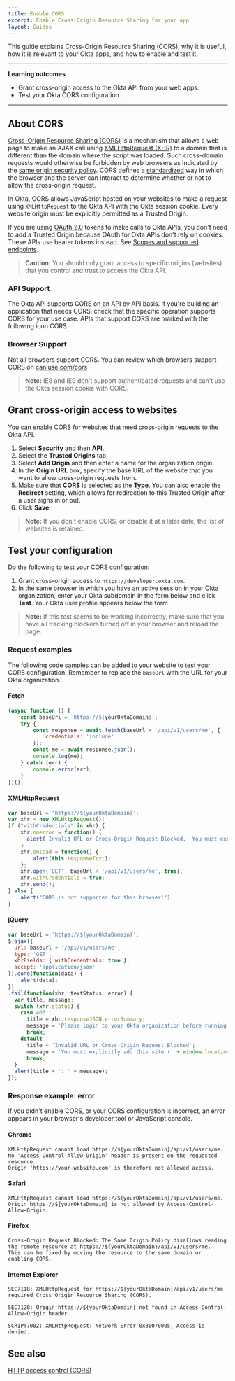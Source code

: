```yaml
---
title: Enable CORS
excerpt: Enable Cross-Origin Resource Sharing for your app
layout: Guides
---
```


This guide explains Cross-Origin Resource Sharing (CORS), why it is useful, how it is relevant to your Okta apps, and how to enable and test it.

---

**Learning outcomes**

* Grant cross-origin access to the Okta API from your web apps.
* Test your Okta CORS configuration.

---

## About CORS

[Cross-Origin Resource Sharing (CORS)](https://www.w3.org/TR/cors/) is a mechanism that allows a web page to make an AJAX call using [XMLHttpRequest (XHR)](https://xhr.spec.whatwg.org/) to a domain that is different than the domain where the script was loaded. Such cross-domain requests would otherwise be forbidden by web browsers as indicated by the [same origin security policy](https://developer.mozilla.org/en-US/docs/Web/Security/Same-origin_policy). CORS defines a [standardized](http://www.w3.org/TR/cors/) way in which the browser and the server can interact to determine whether or not to allow the cross-origin request.

In Okta, CORS allows JavaScript hosted on your websites to make a request using `XMLHttpRequest` to the Okta API with the Okta session cookie. Every website origin must be explicitly permitted as a Trusted Origin.

If you are using [OAuth 2.0](/docs/guides/implement-oauth-for-okta/) tokens to make calls to Okta APIs, you don't need to add a Trusted Origin because OAuth for Okta APIs don't rely on cookies. These APIs use bearer tokens instead. See [Scopes and supported endpoints](/docs/guides/implement-oauth-for-okta/main/#scopes-and-supported-endpoints).

> **Caution:** You should only grant access to specific origins (websites) that you control and trust to access the Okta API.

### API Support

The Okta API supports CORS on an API by API basis. If you're building an application that needs CORS, check that the specific operation supports CORS for your use case. APIs that support CORS are marked with the following icon <span class="api-label api-label-small api-label-cors"><i class="fa fa-cloud-download"></i> CORS</span>.

### Browser Support

Not all browsers support CORS. You can review which browsers support CORS on [caniuse.com/cors](https://caniuse.com/cors)

> **Note:** IE8 and IE9 don't support authenticated requests and can't use the Okta session cookie with CORS.

## Grant cross-origin access to websites

You can enable CORS for websites that need cross-origin requests to the Okta API.

1. Select **Security** and then **API**.
1. Select the **Trusted Origins** tab.
1. Select **Add Origin** and then enter a name for the organization origin.
1. In the **Origin URL** box, specify the base URL of the website that you want to allow cross-origin requests from.
1. Make sure that **CORS** is selected as the **Type**. You can also enable the **Redirect** setting, which allows for redirection to this Trusted Origin after a user signs in or out.
1. Click **Save**.

> **Note:** If you don't enable CORS, or disable it at a later date, the list of websites is retained.

## Test your configuration

Do the following to test your CORS configuration:

1. Grant cross-origin access to `https://developer.okta.com`.
2. In the same browser in which you have an active session in your Okta organization, enter your Okta subdomain in the form below and click **Test**. Your Okta user profile appears below the form.

<CorsTest />

> **Note:** If this test seems to be working incorrectly, make sure that you have all tracking blockers turned off in your browser and reload the page.

### Request examples

The following code samples can be added to your website to test your CORS configuration. Remember to replace the `baseUrl` with the URL for your Okta organization.

#### Fetch

```javascript
(async function () {
    const baseUrl = `https://${yourOktaDomain}`;
    try {
        const response = await fetch(baseUrl + '/api/v1/users/me', {
            credentials: 'include'
        });
        const me = await response.json();
        console.log(me);
    } catch (err) {
        console.error(err);
    }
})();
```

#### XMLHttpRequest

```javascript
var baseUrl = 'https://${yourOktaDomain}';
var xhr = new XMLHttpRequest();
if ("withCredentials" in xhr) {
    xhr.onerror = function() {
      alert('Invalid URL or Cross-Origin Request Blocked.  You must explicitly add this site (' + window.location.origin + ') to the list of allowed websites in the administrator UI');
    }
    xhr.onload = function() {
        alert(this.responseText);
    };
    xhr.open('GET', baseUrl + '/api/v1/users/me', true);
    xhr.withCredentials = true;
    xhr.send();
} else {
    alert("CORS is not supported for this browser!")
}
```

#### jQuery

```javascript
var baseUrl = 'https://${yourOktaDomain}';
$.ajax({
  url: baseUrl + '/api/v1/users/me',
  type: 'GET',
  xhrFields: { withCredentials: true },
  accept: 'application/json'
}).done(function(data) {
    alert(data);
})
.fail(function(xhr, textStatus, error) {
  var title, message;
  switch (xhr.status) {
    case 403 :
      title = xhr.responseJSON.errorSummary;
      message = 'Please login to your Okta organization before running the test';
      break;
    default :
      title = 'Invalid URL or Cross-Origin Request Blocked';
      message = 'You must explicitly add this site (' + window.location.origin + ') to the list of allowed websites in your administrator UI';
      break;
  }
  alert(title + ': ' + message);
});
```

### Response example: error

If you didn't enable CORS, or your CORS configuration is incorrect, an error appears in your browser's developer tool or JavaScript console.

#### Chrome

```
XMLHttpRequest cannot load https://${yourOktaDomain}/api/v1/users/me.
No 'Access-Control-Allow-Origin' header is present on the requested resource.
Origin 'https://your-website.com' is therefore not allowed access.
```

#### Safari

```
XMLHttpRequest cannot load https://${yourOktaDomain}/api/v1/users/me.
Origin https://${yourOktaDomain} is not allowed by Access-Control-Allow-Origin.
```

#### Firefox

```
Cross-Origin Request Blocked: The Same Origin Policy disallows reading the remote resource at https://${yourOktaDomain}/api/v1/users/me.
This can be fixed by moving the resource to the same domain or enabling CORS.
```

#### Internet Explorer

```
SEC7118: XMLHttpRequest for https://${yourOktaDomain}/api/v1/users/me required Cross Origin Resource Sharing (CORS).

SEC7120: Origin https://${yourOktaDomain} not found in Access-Control-Allow-Origin header.

SCRIPT7002: XMLHttpRequest: Network Error 0x80070005, Access is denied.
```

## See also

[HTTP access control (CORS)](https://developer.mozilla.org/en-US/docs/Web/HTTP/Access_control_CORS)
